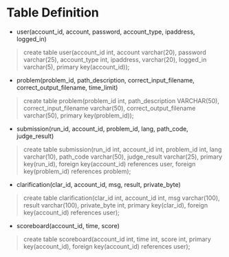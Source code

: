 # Table Definition #

  * user(account\_id, account, password, account\_type, ipaddress, logged\_in)

> create table user(account\_id int, account varchar(20), password varchar(25), account\_type int, ipaddress, varchar(20), logged\_in varchar(5), primary key(account\_id));

  * problem(problem\_id, path\_description, correct\_input\_filename, correct\_output\_filename, time\_limit)

> create table problem(problem\_id int, path\_description VARCHAR(50), correct\_input\_filename varchar(50), correct\_output\_filename varchar(50), primary key(problem\_id));

  * submission(run\_id, account\_id, problem\_id, lang, path\_code, judge\_result)

> create table submission(run\_id int, account\_id int, problem\_id int, lang varchar(10), path\_code varchar(50), judge\_result varchar(25), primary key(run\_id), foreign key(account\_id) references user, foreign key(problem\_id) references problem);

  * clarification(clar\_id, account\_id, msg, result, private\_byte)

> create table clarification(clar\_id int, account\_id int, msg varchar(100), result varchar(100), private\_byte int, primary key(clar\_id), foreign key(account\_id) references user);

  * scoreboard(account\_id, time, score)

> create table scoreboard(account\_id int, time int, score int, primary key(account\_id), foreign key(account\_id) references user);
